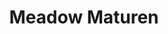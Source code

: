---
layout: person
permalink: /meadow-maturen
title: Meadow Maturen
position: Undergraduate
image: meadow_maturen.jpg
phone: (517) 353-6767 
mentors: Emily and Suresh
---